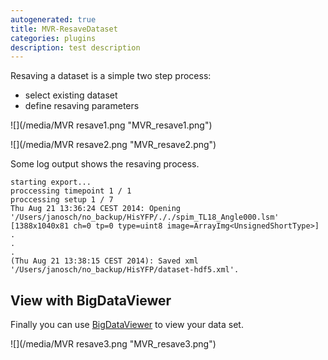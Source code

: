 ```yaml
---
autogenerated: true
title: MVR-ResaveDataset
categories: plugins
description: test description
---
```


Resaving a dataset is a simple two step process:

-   select existing dataset
-   define resaving parameters

![](/media/MVR resave1.png "MVR_resave1.png")

![](/media/MVR resave2.png "MVR_resave2.png")

Some log output shows the resaving process.

    starting export...
    proccessing timepoint 1 / 1
    proccessing setup 1 / 7
    Thu Aug 21 13:36:24 CEST 2014: Opening '/Users/janosch/no_backup/HisYFP/././spim_TL18_Angle000.lsm' [1388x1040x81 ch=0 tp=0 type=uint8 image=ArrayImg<UnsignedShortType>]
    .
    .
    .
    (Thu Aug 21 13:38:15 CEST 2014): Saved xml '/Users/janosch/no_backup/HisYFP/dataset-hdf5.xml'.

View with BigDataViewer
-----------------------

Finally you can use [BigDataViewer](BigDataViewer) to view your data set.

![](/media/MVR resave3.png "MVR_resave3.png")
